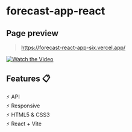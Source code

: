 # forecast-app-react
## Page preview
> https://forecast-react-app-six.vercel.app/

[![Watch the Video](https://img.youtube.com/vi/dJFMPzD2USU/0.jpg)](https://www.youtube.com/watch?v=dJFMPzD2USU)


## Features 📋
⚡ API                                                                                                                                                            
⚡️ Responsive                                                            
⚡️ HTML5 & CSS3                                                                                  
⚡️ React + Vite
